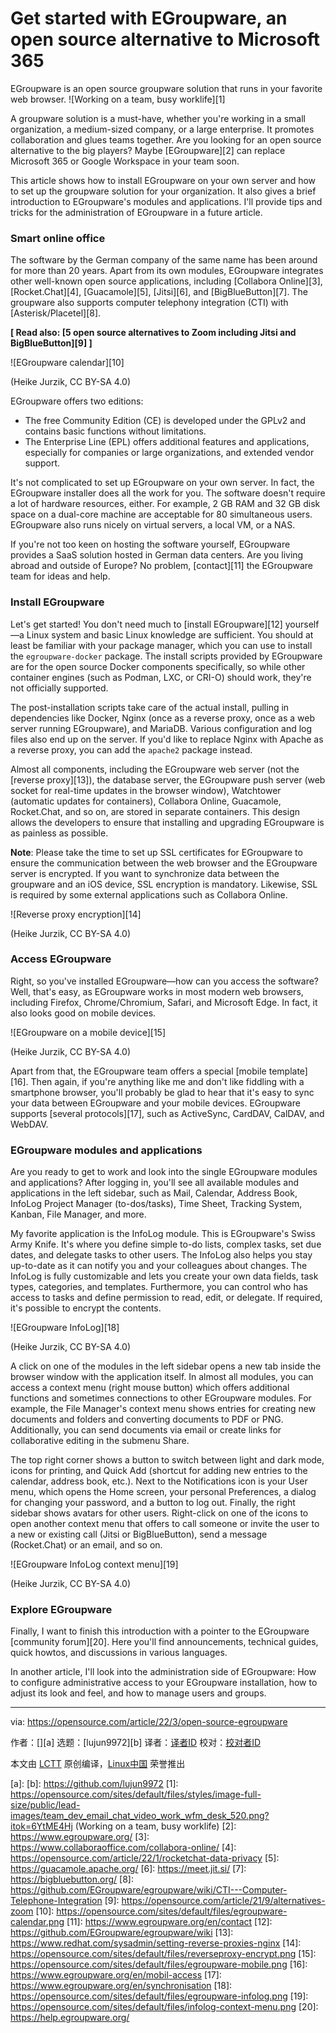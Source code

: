 [#]: subject: "Get started with EGroupware, an open source alternative to Microsoft 365"
[#]: via: "https://opensource.com/article/22/3/open-source-egroupware"
[#]: author: " "
[#]: collector: "lujun9972"
[#]: translator: " "
[#]: reviewer: " "
[#]: publisher: " "
[#]: url: " "

Get started with EGroupware, an open source alternative to Microsoft 365
======
EGroupware is an open source groupware solution that runs in your
favorite web browser.
![Working on a team, busy worklife][1]

A groupware solution is a must-have, whether you're working in a small organization, a medium-sized company, or a large enterprise. It promotes collaboration and glues teams together. Are you looking for an open source alternative to the big players? Maybe [EGroupware][2] can replace Microsoft 365 or Google Workspace in your team soon.

This article shows how to install EGroupware on your own server and how to set up the groupware solution for your organization. It also gives a brief introduction to EGroupware's modules and applications. I'll provide tips and tricks for the administration of EGroupware in a future article.

### Smart online office

The software by the German company of the same name has been around for more than 20 years. Apart from its own modules, EGroupware integrates other well-known open source applications, including [Collabora Online][3], [Rocket.Chat][4], [Guacamole][5], [Jitsi][6], and [BigBlueButton][7]. The groupware also supports computer telephony integration (CTI) with [Asterisk/Placetel][8].

**[ Read also: [5 open source alternatives to Zoom including Jitsi and BigBlueButton][9] ]**

![EGroupware calendar][10]

(Heike Jurzik, CC BY-SA 4.0)

EGroupware offers two editions:

  * The free Community Edition (CE) is developed under the GPLv2 and contains basic functions without limitations.
  * The Enterprise Line (EPL) offers additional features and applications, especially for companies or large organizations, and extended vendor support.



It's not complicated to set up EGroupware on your own server. In fact, the EGroupware installer does all the work for you. The software doesn't require a lot of hardware resources, either. For example, 2 GB RAM and 32 GB disk space on a dual-core machine are acceptable for 80 simultaneous users. EGroupware also runs nicely on virtual servers, a local VM, or a NAS.

If you're not too keen on hosting the software yourself, EGroupware provides a SaaS solution hosted in German data centers. Are you living abroad and outside of Europe? No problem, [contact][11] the EGroupware team for ideas and help.

### Install EGroupware

Let's get started! You don't need much to [install EGroupware][12] yourself—a Linux system and basic Linux knowledge are sufficient. You should at least be familiar with your package manager, which you can use to install the `egroupware-docker` package. The install scripts provided by EGroupware are for the open source Docker components specifically, so while other container engines (such as Podman, LXC, or CRI-O) should work, they're not officially supported.

The post-installation scripts take care of the actual install, pulling in dependencies like Docker, Nginx (once as a reverse proxy, once as a web server running EGroupware), and MariaDB. Various configuration and log files also end up on the server. If you'd like to replace Nginx with Apache as a reverse proxy, you can add the `apache2` package instead.

Almost all components, including the EGroupware web server (not the [reverse proxy][13]), the database server, the EGroupware push server (web socket for real-time updates in the browser window), Watchtower (automatic updates for containers), Collabora Online, Guacamole, Rocket.Chat, and so on, are stored in separate containers. This design allows the developers to ensure that installing and upgrading EGroupware is as painless as possible.

**Note**: Please take the time to set up SSL certificates for EGroupware to ensure the communication between the web browser and the EGroupware server is encrypted. If you want to synchronize data between the groupware and an iOS device, SSL encryption is mandatory. Likewise, SSL is required by some external applications such as Collabora Online.

![Reverse proxy encryption][14]

(Heike Jurzik, CC BY-SA 4.0)

### Access EGroupware

Right, so you've installed EGroupware—how can you access the software? Well, that's easy, as EGroupware works in most modern web browsers, including Firefox, Chrome/Chromium, Safari, and Microsoft Edge. In fact, it also looks good on mobile devices.

![EGroupware on a mobile device][15]

(Heike Jurzik, CC BY-SA 4.0)

Apart from that, the EGroupware team offers a special [mobile template][16]. Then again, if you're anything like me and don't like fiddling with a smartphone browser, you'll probably be glad to hear that it's easy to sync your data between EGroupware and your mobile devices. EGroupware supports [several protocols][17], such as ActiveSync, CardDAV, CalDAV, and WebDAV.

### EGroupware modules and applications

Are you ready to get to work and look into the single EGroupware modules and applications? After logging in, you'll see all available modules and applications in the left sidebar, such as Mail, Calendar, Address Book, InfoLog Project Manager (to-dos/tasks), Time Sheet, Tracking System, Kanban, File Manager, and more.

My favorite application is the InfoLog module. This is EGroupware's Swiss Army Knife. It's where you define simple to-do lists, complex tasks, set due dates, and delegate tasks to other users. The InfoLog also helps you stay up-to-date as it can notify you and your colleagues about changes. The InfoLog is fully customizable and lets you create your own data fields, task types, categories, and templates. Furthermore, you can control who has access to tasks and define permission to read, edit, or delegate. If required, it's possible to encrypt the contents.

![EGroupware InfoLog][18]

(Heike Jurzik, CC BY-SA 4.0)

A click on one of the modules in the left sidebar opens a new tab inside the browser window with the application itself. In almost all modules, you can access a context menu (right mouse button) which offers additional functions and sometimes connections to other EGroupware modules. For example, the File Manager's context menu shows entries for creating new documents and folders and converting documents to PDF or PNG. Additionally, you can send documents via email or create links for collaborative editing in the submenu Share.

The top right corner shows a button to switch between light and dark mode, icons for printing, and Quick Add (shortcut for adding new entries to the calendar, address book, etc.). Next to the Notifications icon is your User menu, which opens the Home screen, your personal Preferences, a dialog for changing your password, and a button to log out. Finally, the right sidebar shows avatars for other users. Right-click on one of the icons to open another context menu that offers to call someone or invite the user to a new or existing call (Jitsi or BigBlueButton), send a message (Rocket.Chat) or an email, and so on.

![EGroupware InfoLog context menu][19]

(Heike Jurzik, CC BY-SA 4.0)

### Explore EGroupware

Finally, I want to finish this introduction with a pointer to the EGroupware [community forum][20]. Here you'll find announcements, technical guides, quick howtos, and discussions in various languages.

In another article, I'll look into the administration side of EGroupware: How to configure administrative access to your EGroupware installation, how to adjust its look and feel, and how to manage users and groups.

--------------------------------------------------------------------------------

via: https://opensource.com/article/22/3/open-source-egroupware

作者：[][a]
选题：[lujun9972][b]
译者：[译者ID](https://github.com/译者ID)
校对：[校对者ID](https://github.com/校对者ID)

本文由 [LCTT](https://github.com/LCTT/TranslateProject) 原创编译，[Linux中国](https://linux.cn/) 荣誉推出

[a]: 
[b]: https://github.com/lujun9972
[1]: https://opensource.com/sites/default/files/styles/image-full-size/public/lead-images/team_dev_email_chat_video_work_wfm_desk_520.png?itok=6YtME4Hj (Working on a team, busy worklife)
[2]: https://www.egroupware.org/
[3]: https://www.collaboraoffice.com/collabora-online/
[4]: https://opensource.com/article/22/1/rocketchat-data-privacy
[5]: https://guacamole.apache.org/
[6]: https://meet.jit.si/
[7]: https://bigbluebutton.org/
[8]: https://github.com/EGroupware/egroupware/wiki/CTI---Computer-Telephone-Integration
[9]: https://opensource.com/article/21/9/alternatives-zoom
[10]: https://opensource.com/sites/default/files/egroupware-calendar.png
[11]: https://www.egroupware.org/en/contact
[12]: https://github.com/EGroupware/egroupware/wiki
[13]: https://www.redhat.com/sysadmin/setting-reverse-proxies-nginx
[14]: https://opensource.com/sites/default/files/reverseproxy-encrypt.png
[15]: https://opensource.com/sites/default/files/egroupware-mobile.png
[16]: https://www.egroupware.org/en/mobil-access
[17]: https://www.egroupware.org/en/synchronisation
[18]: https://opensource.com/sites/default/files/egroupware-infolog.png
[19]: https://opensource.com/sites/default/files/infolog-context-menu.png
[20]: https://help.egroupware.org/
